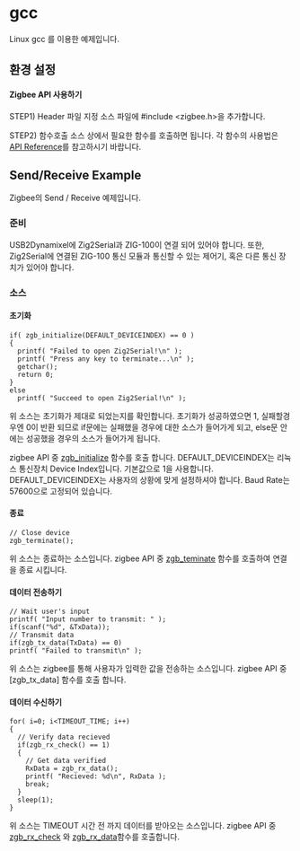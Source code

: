 # gcc

Linux gcc 를 이용한 예제입니다.

## 환경 설정

#### Zigbee API 사용하기

STEP1)  Header 파일 지정
소스 파일에 #include <zigbee.h>을 추가합니다.

STEP2) 함수호출
소스 상에서 필요한 함수를 호출하면 됩니다. 각 함수의 사용법은 [API Reference]를 참고하시기 바랍니다.

## Send/Receive Example

Zigbee의 Send / Receive 예제입니다.  

### 준비

USB2Dynamixel에 Zig2Serial과 ZIG-100이 연결 되어 있어야 합니다.
또한, Zig2Serial에 연결된  ZIG-100 통신 모듈과 통신할 수 있는 제어기, 혹은 다른 통신 장치가 있어야 합니다.

### 소스

#### 초기화

```
if( zgb_initialize(DEFAULT_DEVICEINDEX) == 0 )
{
  printf( "Failed to open Zig2Serial!\n" );
  printf( "Press any key to terminate...\n" );
  getchar();
  return 0;
}
else
  printf( "Succeed to open Zig2Serial!\n" );
```

위 소스는 초기화가 제대로 되었는지를 확인합니다.
초기화가 성공하였으면 1, 실패할경우엔 0이 반환 되므로 if문에는 실패했을 경우에 대한 소스가 들어가게 되고, else문 안에는 성공했을 경우의 소스가 들어가게 됩니다.

zigbee API 중 [zgb_initialize] 함수를 호출 합니다.
DEFAULT_DEVICEINDEX는 리눅스 통신장치 Device Index입니다. 기본값으로 1을 사용합니다.
DEFAULT_DEVICEINDEX는 사용자의 상황에 맞게 설정하셔야 합니다.
Baud Rate는 57600으로 고정되어 있습니다.

#### 종료

```
// Close device
zgb_terminate();
```

위 소스는 종료하는 소스입니다.
zigbee API 중 [zgb_teminate] 함수를 호출하여 연결을 종료 시킵니다.

#### 데이터 전송하기

```
// Wait user's input
printf( "Input number to transmit: " );
if(scanf("%d", &TxData));
// Transmit data
if(zgb_tx_data(TxData) == 0)
printf( "Failed to transmit\n" );
```

위 소스는 zigbee를 통해 사용자가 입력한 값을 전송하는 소스입니다.
zigbee API 중 [zgb_tx_data] 함수를 호출 합니다.

#### 데이터 수신하기

```
for( i=0; i<TIMEOUT_TIME; i++)
{
  // Verify data recieved
  if(zgb_rx_check() == 1)
  {
    // Get data verified
    RxData = zgb_rx_data();
    printf( "Recieved: %d\n", RxData );
    break;
  }
  sleep(1);
}
```

위 소스는 TIMEOUT 시간 전 까지 데이터를 받아오는 소스입니다.
zigbee API 중 [zgb_rx_check] 와 [zgb_rx_data]함수를 호출합니다.

[API Reference]: ??
[zgb_initialize]: ??
[zgb_teminate]: ??
[zgb_rx_check]: ??
[zgb_rx_data]: ??
